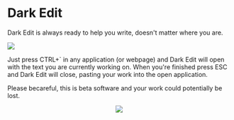 Dark Edit
=========

Dark Edit is always ready to help you write, doesn't matter where you are. 

![](https://i.cloudup.com/Vy4tvKlIe9.png)

Just press CTRL+` in any application (or webpage) and Dark Edit will open with the text you are currently working on. 
When you're finished press ESC and Dark Edit will close, pasting your work into the open application.

Please becareful, this is beta software and your work could potentially be lost. 

<p align="center">
  <img src="https://i.cloudup.com/1NGHsXhvL4.png" />
</p>
